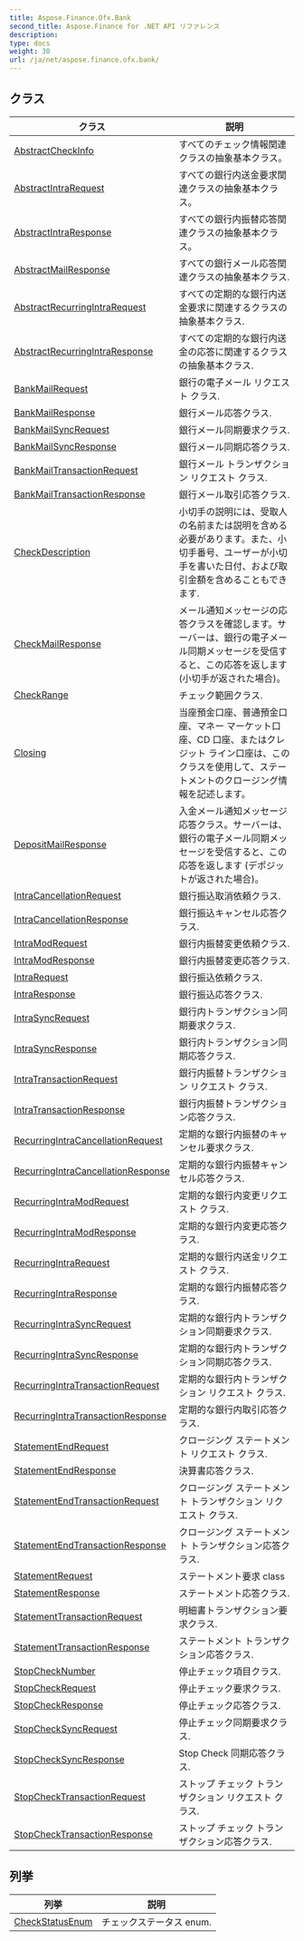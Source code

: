 ```yaml
---
title: Aspose.Finance.Ofx.Bank
second_title: Aspose.Finance for .NET API リファレンス
description: 
type: docs
weight: 30
url: /ja/net/aspose.finance.ofx.bank/
---
```



## クラス

| クラス | 説明 |
| --- | --- |
| [AbstractCheckInfo](./abstractcheckinfo/) | すべてのチェック情報関連クラスの抽象基本クラス。 |
| [AbstractIntraRequest](./abstractintrarequest/) | すべての銀行内送金要求関連クラスの抽象基本クラス。 |
| [AbstractIntraResponse](./abstractintraresponse/) | すべての銀行内振替応答関連クラスの抽象基本クラス。 |
| [AbstractMailResponse](./abstractmailresponse/) | すべての銀行メール応答関連クラスの抽象基本クラス. |
| [AbstractRecurringIntraRequest](./abstractrecurringintrarequest/) | すべての定期的な銀行内送金要求に関連するクラスの抽象基本クラス. |
| [AbstractRecurringIntraResponse](./abstractrecurringintraresponse/) | すべての定期的な銀行内送金の応答に関連するクラスの抽象基本クラス. |
| [BankMailRequest](./bankmailrequest/) | 銀行の電子メール リクエスト クラス. |
| [BankMailResponse](./bankmailresponse/) | 銀行メール応答クラス. |
| [BankMailSyncRequest](./bankmailsyncrequest/) | 銀行メール同期要求クラス. |
| [BankMailSyncResponse](./bankmailsyncresponse/) | 銀行メール同期応答クラス. |
| [BankMailTransactionRequest](./bankmailtransactionrequest/) | 銀行メール トランザクション リクエスト クラス. |
| [BankMailTransactionResponse](./bankmailtransactionresponse/) | 銀行メール取引応答クラス. |
| [CheckDescription](./checkdescription/) | 小切手の説明には、受取人の名前または説明を含める必要があります。また、小切手番号、ユーザーが小切手を書いた日付、および取引金額を含めることもできます. |
| [CheckMailResponse](./checkmailresponse/) | メール通知メッセージの応答クラスを確認します。サーバーは、銀行の電子メール同期メッセージを受信すると、この応答を返します (小切手が返された場合)。 |
| [CheckRange](./checkrange/) | チェック範囲クラス. |
| [Closing](./closing/) | 当座預金口座、普通預金口座、マネー マーケット口座、CD 口座、またはクレジット ライン口座は、このクラスを使用して、ステートメントのクロージング情報を記述します。 |
| [DepositMailResponse](./depositmailresponse/) | 入金メール通知メッセージ応答クラス。サーバーは、銀行の電子メール同期メッセージを受信すると、この応答を返します (デポジットが返された場合)。 |
| [IntraCancellationRequest](./intracancellationrequest/) | 銀行振込取消依頼クラス. |
| [IntraCancellationResponse](./intracancellationresponse/) | 銀行振込キャンセル応答クラス. |
| [IntraModRequest](./intramodrequest/) | 銀行内振替変更依頼クラス. |
| [IntraModResponse](./intramodresponse/) | 銀行内振替変更応答クラス. |
| [IntraRequest](./intrarequest/) | 銀行振込依頼クラス. |
| [IntraResponse](./intraresponse/) | 銀行振込応答クラス. |
| [IntraSyncRequest](./intrasyncrequest/) | 銀行内トランザクション同期要求クラス. |
| [IntraSyncResponse](./intrasyncresponse/) | 銀行内トランザクション同期応答クラス. |
| [IntraTransactionRequest](./intratransactionrequest/) | 銀行内振替トランザクション リクエスト クラス. |
| [IntraTransactionResponse](./intratransactionresponse/) | 銀行内振替トランザクション応答クラス. |
| [RecurringIntraCancellationRequest](./recurringintracancellationrequest/) | 定期的な銀行内振替のキャンセル要求クラス. |
| [RecurringIntraCancellationResponse](./recurringintracancellationresponse/) | 定期的な銀行内振替キャンセル応答クラス. |
| [RecurringIntraModRequest](./recurringintramodrequest/) | 定期的な銀行内変更リクエスト クラス. |
| [RecurringIntraModResponse](./recurringintramodresponse/) | 定期的な銀行内変更応答クラス. |
| [RecurringIntraRequest](./recurringintrarequest/) | 定期的な銀行内送金リクエスト クラス. |
| [RecurringIntraResponse](./recurringintraresponse/) | 定期的な銀行内振替応答クラス. |
| [RecurringIntraSyncRequest](./recurringintrasyncrequest/) | 定期的な銀行内トランザクション同期要求クラス. |
| [RecurringIntraSyncResponse](./recurringintrasyncresponse/) | 定期的な銀行内トランザクション同期応答クラス. |
| [RecurringIntraTransactionRequest](./recurringintratransactionrequest/) | 定期的な銀行内トランザクション リクエスト クラス. |
| [RecurringIntraTransactionResponse](./recurringintratransactionresponse/) | 定期的な銀行内取引応答クラス. |
| [StatementEndRequest](./statementendrequest/) | クロージング ステートメント リクエスト クラス. |
| [StatementEndResponse](./statementendresponse/) | 決算書応答クラス. |
| [StatementEndTransactionRequest](./statementendtransactionrequest/) | クロージング ステートメント トランザクション リクエスト クラス. |
| [StatementEndTransactionResponse](./statementendtransactionresponse/) | クロージング ステートメント トランザクション応答クラス. |
| [StatementRequest](./statementrequest/) | ステートメント要求 class |
| [StatementResponse](./statementresponse/) | ステートメント応答クラス. |
| [StatementTransactionRequest](./statementtransactionrequest/) | 明細書トランザクション要求クラス. |
| [StatementTransactionResponse](./statementtransactionresponse/) | ステートメント トランザクション応答クラス. |
| [StopCheckNumber](./stopchecknumber/) | 停止チェック項目クラス. |
| [StopCheckRequest](./stopcheckrequest/) | 停止チェック要求クラス. |
| [StopCheckResponse](./stopcheckresponse/) | 停止チェック応答クラス. |
| [StopCheckSyncRequest](./stopchecksyncrequest/) | 停止チェック同期要求クラス. |
| [StopCheckSyncResponse](./stopchecksyncresponse/) | Stop Check 同期応答クラス. |
| [StopCheckTransactionRequest](./stopchecktransactionrequest/) | ストップ チェック トランザクション リクエスト クラス. |
| [StopCheckTransactionResponse](./stopchecktransactionresponse/) | ストップ チェック トランザクション応答クラス. |
## 列挙

| 列挙 | 説明 |
| --- | --- |
| [CheckStatusEnum](./checkstatusenum/) | チェックステータス enum. |


